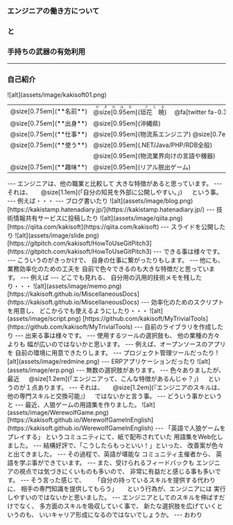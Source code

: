 ### エンジニアの働き方について
### と
### 手持ちの武器の有効利用

---
### 自己紹介

<div class="left">
![alt](assets/image/kakisoft01.png)
</div>

<div class="right">
  <table style="white-space: nowrap;border-style: none;">
    <tr>
      <td>@size[0.75em](**名前**)</td>
      <td>
        <ruby>
        <rb>@size[0.95em](垣花　暁)</rb>
        <rp>（</rp>
        <rt>かきのはな　さとる</rt>
        <rp>）</rp>
        </ruby>
        　@fa[twitter fa-0.3x][@size[0.7em](kakisoft_tab)](https://twitter.com/kakisoft_tab)
      </td>
    </tr>
    <tr>
      <td>@size[0.75em](**出身**)</td>
      <td>@size[0.95em](沖縄県)</td>
    </tr>
    <tr>
      <td>@size[0.75em](**仕事**)</td>
      <td>@size[0.95em](物流系エンジニア) @size[0.7em](（フリーランス）)</td>
    </tr>
    <tr>
      <td>@size[0.75em](**使う**)</td>
      <td>@size[0.95em](.NET/Java/PHP/RDB全般)</td>
    </tr>
    <tr>
      <td>&nbsp;</td>
      <td>@size[0.95em](物流業界向けの言語や機器)</td>
    </tr>
    <tr>
      <td>@size[0.75em](**趣味**)</td>
      <td>@size[0.95em](リアル脱出ゲーム)</td>
    </tr>
  </table>
</div>
---
エンジニアは、他の職業と比較して  
大きな特徴があると思っています。
---
それは、  
　  
@size[1.1em](「自分の知見を外部に公開しやすい。」)  
　  
という事。
---
例えば・・・
---
ブログ書いたり  
![alt](assets/image/blog.png)  
[https://kakistamp.hatenadiary.jp/](https://kakistamp.hatenadiary.jp/)
---
技術情報共有サービスに投稿したり  
![alt](assets/image/qiita.png)  
[https://qiita.com/kakisoft](https://qiita.com/kakisoft)
---
スライドを公開したり  
![alt](assets/image/slide.png)  
[https://gitpitch.com/kakisoft/HowToUseGitPitch3](https://gitpitch.com/kakisoft/HowToUseGitPitch3)
---
できる事は様々です。
---
こういうのがきっかけで、  
自身の仕事に繋がったりもします。
---
他にも、業務効率化のための工夫を  
自前で色々できるのも大きな特徴だと思っています。
---
例えば
---
どこでも見れる、  
自分用の汎用的技術メモを残したり・・・
![alt](assets/image/memo.png)  
[https://kakisoft.github.io/MiscellaneousDocs](https://kakisoft.github.io/MiscellaneousDocs)
---
効率化のためのスクリプトを用意し、  
どこからでも使えるようにしたり・・・  
![alt](assets/image/script.png)  
[https://github.com/kakisoft/MyTrivialTools](https://github.com/kakisoft/MyTrivialTools)
---
自前のライブラリを作成したり
---
出来る事は様々です。
---
使用するツールの選択肢も、
他の業種の方々よりも  
幅が広いのではないかと思います。
---
例えば、オープンソースのアプリを  
自前の環境に用意できたりします。
---
プロジェクト管理ツールだったり  
![alt](assets/image/redmine.png)  
---
ERPアプリケーションだったり
![alt](assets/image/erp.png)  
---
無数の選択肢があります。
---
色々ありましたが、最近  
　  
@size[1.2em](「エンジニアって、こんな特徴があるんじゃ？」)  
　  
というのが１点あります。
---
それは、  
　  
@size[1.2em](『エンジニアのスキルは、他の専門スキルと交換可能』)  
　  
ではないかと言う事。
---
どういう事かというと
---
最近、人狼ゲームの用語集を作りました。  
![alt](assets/image/WerewolfGame.png)  
[https://kakisoft.github.io/WerewolfGameInEnglish](https://kakisoft.github.io/WerewolfGameInEnglish)
---
「英語で人狼ゲームをプレイする」  
というコミュニティにて、紙で配布されていた  
用語集をWeb化しました。
---
結構好評で、「こうしたらもっといい！」といった、  
改善案が色々と出てきました。
---
その過程で、英語が堪能な  
コミュニティ主催者から、  
英語を学ぶ事ができています。
---
また、受けられるフィードバックも  
エンジニアの視点では気づきにくいものも多いので、  
非常に有益だと感じる事も多いです。
---
そう言った感じで、  
　  
「自分の持っているスキルを提供する代わりに、  
相手の専門知識を提供してもらう」  
　  
という行為が、エンジニアには  
実行しやすいのではないかと思いました。
---
エンジニアとしてのスキルを伸ばすだけでなく、  
多方面のスキルを吸収していく事で、  
新たな選択肢を広げていくというのも、  
いいキャリア形成になるのではないでしょうか。
---
おわり
